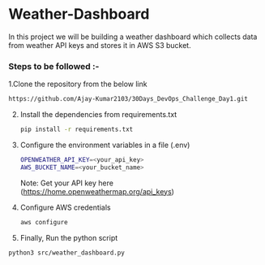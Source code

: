 # Weather-Dashboard

In this project we will be building a weather dashboard which collects data from weather API keys and stores it in AWS S3 bucket.

### Steps to be followed :-

1.Clone the repository from the below link
```sh
https://github.com/Ajay-Kumar2103/30Days_DevOps_Challenge_Day1.git
```

2. Install the dependencies from requirements.txt
   
   ```sh
   pip install -r requirements.txt
   ```

3. Configure the environment variables in a file (.env)

   ```sh
   OPENWEATHER_API_KEY=<your_api_key>
   AWS_BUCKET_NAME=<your_bucket_name>
   ```
   Note: Get your API key here (https://home.openweathermap.org/api_keys)

4. Configure AWS credentials
   ```sh
   aws configure
   ```

5. Finally, Run the python script
```sh
python3 src/weather_dashboard.py
```
